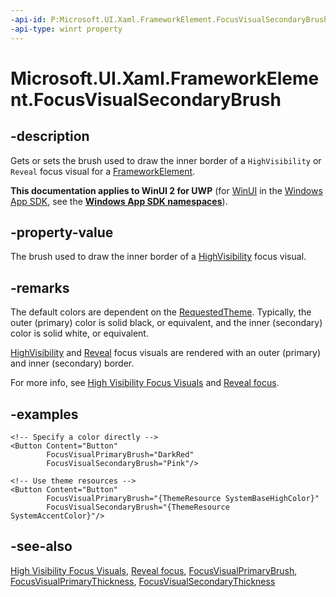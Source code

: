 ```yaml
---
-api-id: P:Microsoft.UI.Xaml.FrameworkElement.FocusVisualSecondaryBrush
-api-type: winrt property
---
```


<!-- Property syntax
public Windows.UI.Xaml.Media.Brush FocusVisualSecondaryBrush { get;  set; }
-->

# Microsoft.UI.Xaml.FrameworkElement.FocusVisualSecondaryBrush

## -description
Gets or sets the brush used to draw the inner border of a `HighVisibility` or `Reveal` focus visual for a [FrameworkElement](frameworkelement.md).

**This documentation applies to WinUI 2 for UWP** (for [WinUI](/windows/apps/winui/winui3/) in the [Windows App SDK](/windows/apps/windows-app-sdk/), see the **[Windows App SDK namespaces](/windows/windows-app-sdk/api/winrt/)**).

## -property-value
The brush used to draw the inner border of a [HighVisibility](focusvisualkind.md) focus visual.

## -remarks

The default colors are dependent on the [RequestedTheme](application_requestedtheme.md). Typically, the outer (primary) color is solid black, or equivalent, and the inner (secondary) color is solid white, or equivalent.

[HighVisibility](focusvisualkind.md) and [Reveal](focusvisualkind.md) focus visuals are rendered with an outer (primary) and inner (secondary) border.

For more info, see [High Visibility Focus Visuals](/windows/apps/design/input/guidelines-for-visualfeedback#high-visibility-focus-visuals) and [Reveal focus](/windows/apps/design/style/reveal-focus).

## -examples

```xaml
<!-- Specify a color directly -->
<Button Content="Button"
        FocusVisualPrimaryBrush="DarkRed"
        FocusVisualSecondaryBrush="Pink"/>

<!-- Use theme resources -->
<Button Content="Button"
        FocusVisualPrimaryBrush="{ThemeResource SystemBaseHighColor}"
        FocusVisualSecondaryBrush="{ThemeResource SystemAccentColor}"/>
```

## -see-also

[High Visibility Focus Visuals](/windows/apps/design/input/guidelines-for-visualfeedback#high-visibility-focus-visuals), [Reveal focus](/windows/apps/design/style/reveal-focus), [FocusVisualPrimaryBrush](frameworkelement_focusvisualprimarybrush.md), [FocusVisualPrimaryThickness](frameworkelement_focusvisualprimarythickness.md), [FocusVisualSecondaryThickness](frameworkelement_focusvisualsecondarythickness.md)
